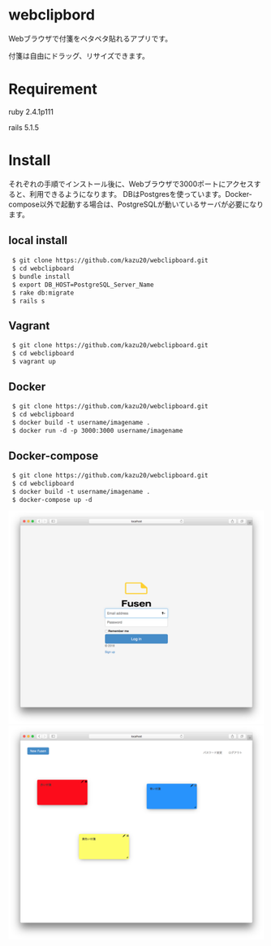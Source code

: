 # webclipbord
Webブラウザで付箋をペタペタ貼れるアプリです。

付箋は自由にドラッグ、リサイズできます。

# Requirement
 ruby 2.4.1p111 

 rails 5.1.5

# Install
それぞれの手順でインストール後に、Webブラウザで3000ポートにアクセスすると、利用できるようになります。
DBはPostgresを使っています。Docker-compose以外で起動する場合は、PostgreSQLが動いているサーバが必要になります。

## local install
```
 $ git clone https://github.com/kazu20/webclipboard.git
 $ cd webclipboard
 $ bundle install
 $ export DB_HOST=PostgreSQL_Server_Name
 $ rake db:migrate
 $ rails s
```

## Vagrant
```
 $ git clone https://github.com/kazu20/webclipboard.git
 $ cd webclipboard
 $ vagrant up
```

## Docker
```
 $ git clone https://github.com/kazu20/webclipboard.git
 $ cd webclipboard
 $ docker build -t username/imagename .
 $ docker run -d -p 3000:3000 username/imagename
```

## Docker-compose
```
 $ git clone https://github.com/kazu20/webclipboard.git
 $ cd webclipboard
 $ docker build -t username/imagename .
 $ docker-compose up -d 
```

![login image](https://github.com/kazu20/webclipboard/blob/master/images/login.png)
![sample image](https://github.com/kazu20/webclipboard/blob/master/images/sampleimage.png)

